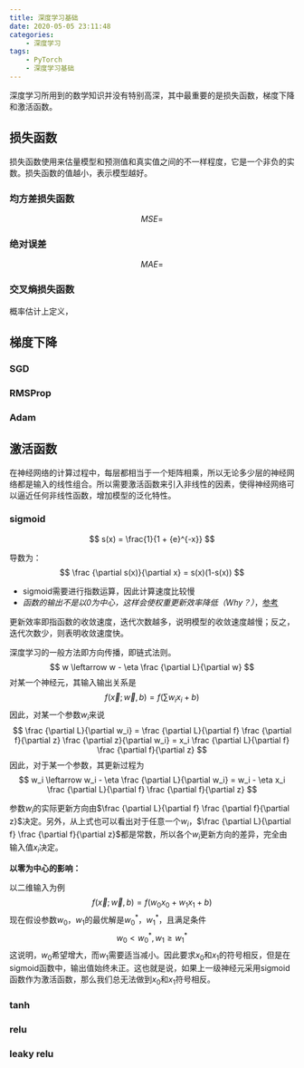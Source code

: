 ```yaml
---
title: 深度学习基础
date: 2020-05-05 23:11:48
categories:
	- 深度学习
tags:
	- PyTorch
	- 深度学习基础
---
```

深度学习所用到的数学知识并没有特别高深，其中最重要的是损失函数，梯度下降和激活函数。

<!-- more -->

## 损失函数

损失函数使用来估量模型和预测值和真实值之间的不一样程度，它是一个非负的实数。损失函数的值越小，表示模型越好。

### 均方差损失函数

$$
MSE =
$$

### 绝对误差

$$
MAE=
$$

### 交叉熵损失函数

概率估计上定义，

## 梯度下降

### SGD



### RMSProp



### Adam



## 激活函数

在神经网络的计算过程中，每层都相当于一个矩阵相乘，所以无论多少层的神经网络都是输入的线性组合。所以需要激活函数来引入非线性的因素，使得神经网络可以逼近任何非线性函数，增加模型的泛化特性。

### sigmoid

$$
s(x) = \frac{1}{1 + {e}^{-x}}
$$

导数为：
$$
\frac {\partial s(x)}{\partial x} = s(x)(1-s(x))
$$
- sigmoid需要进行指数运算，因此计算速度比较慢
- *函数的输出不是以0为中心，这样会使权重更新效率降低（Why？）*，[参考](https://liam.page/2018/04/17/zero-centered-active-function/)

更新效率即指函数的收敛速度，迭代次数越多，说明模型的收敛速度越慢；反之，迭代次数少，则表明收敛速度快。

深度学习的一般方法即方向传播，即链式法则。
$$
w \leftarrow w - \eta \frac {\partial L}{\partial w}
$$
对某一个神经元，其输入输出关系是
$$
f(\vec x;\vec w, b) = f(\sum w_i x_i + b)
$$
因此，对某一个参数$w_i$来说
$$
\frac {\partial L}{\partial w_i} = \frac {\partial L}{\partial f} \frac {\partial f}{\partial z} \frac {\partial z}{\partial w_i} = x_i \frac {\partial L}{\partial f} \frac {\partial f}{\partial z}
$$
因此，对于某一个参数，其更新过程为
$$
w_i \leftarrow w_i - \eta \frac {\partial L}{\partial w_i} = w_i - \eta x_i \frac {\partial L}{\partial f} \frac {\partial f}{\partial z}
$$

参数$w_i$的实际更新方向由$\frac {\partial L}{\partial f} \frac {\partial f}{\partial z}$决定。另外，从上式也可以看出对于任意一个$w_i$，$\frac {\partial L}{\partial f} \frac {\partial f}{\partial z}$都是常数，所以各个$w_i$更新方向的差异，完全由输入值$x_i$决定。

**以零为中心的影响：**

以二维输入为例
$$
f(\vec x;\vec w, b) = f(w_0 x_0 + w_1 x_1 + b)
$$
现在假设参数$w_0$，$w_1$的最优解是$w_0^*$，$w_1^*$，且满足条件
$$
w_0 \lt w_0^*, w_1 \ge w_1^*
$$
这说明，$w_0$希望增大，而$w_1$需要适当减小。因此要求$x_0$和$x_1$的符号相反，但是在sigmoid函数中，输出值始终未正。这也就是说，如果上一级神经元采用sigmoid函数作为激活函数，那么我们总无法做到$x_0$和$x_1$符号相反。

### tanh


### relu


### leaky relu